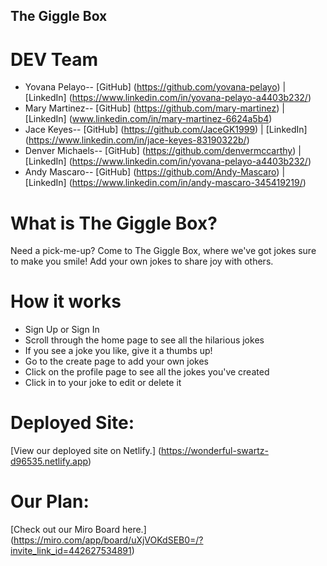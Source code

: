## The Giggle Box
# DEV Team
* Yovana Pelayo-- [GitHub] (https://github.com/yovana-pelayo) | [LinkedIn] (https://www.linkedin.com/in/yovana-pelayo-a4403b232/)
* Mary Martinez-- [GitHub] (https://github.com/mary-martinez) | [LinkedIn] (www.linkedin.com/in/mary-martinez-6624a5b4)
* Jace Keyes-- [GitHub] (https://github.com/JaceGK1999) | [LinkedIn] (https://www.linkedin.com/in/jace-keyes-83190322b/)
* Denver Michaels-- [GitHub] (https://github.com/denvermccarthy) | [LinkedIn] (https://www.linkedin.com/in/yovana-pelayo-a4403b232/)
* Andy Mascaro-- [GitHub] (https://github.com/Andy-Mascaro) | [LinkedIn] (https://www.linkedin.com/in/andy-mascaro-345419219/)

# What is The Giggle Box? 
Need a pick-me-up? Come to The Giggle Box, where we've got jokes sure to make you smile! Add your own jokes to share joy with others. 


# How it works

* Sign Up or Sign In
* Scroll through the home page to see all the hilarious jokes
* If you see a joke you like, give it a thumbs up!
* Go to the create page to add your own jokes
* Click on the profile page to see all the jokes you've created
* Click in to your joke to edit or delete it



# Deployed Site:

[View our deployed site on Netlify.] (https://wonderful-swartz-d96535.netlify.app)

# Our Plan:

[Check out our Miro Board here.] (https://miro.com/app/board/uXjVOKdSEB0=/?invite_link_id=442627534891)

